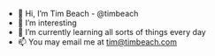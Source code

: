 - 👋 Hi, I’m Tim Beach - @timbeach
- 👀 I’m interesting
- 🌱 I’m currently learning all sorts of things every day
- 📫 You may email me at tim@timbeach.com
